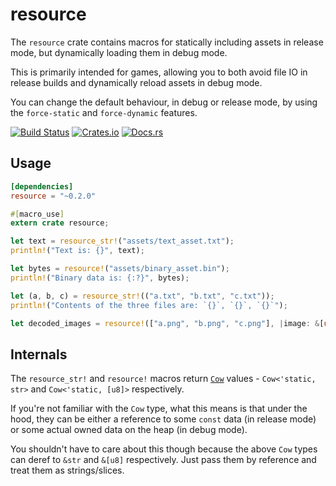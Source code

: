 # resource

The `resource` crate contains macros for statically including assets in release mode, but dynamically loading them in debug mode.

This is primarily intended for games, allowing you to both avoid file IO in release builds and dynamically reload assets in debug mode.

You can change the default behaviour, in debug or release mode, by using the `force-static` and `force-dynamic` features.

[![Build Status](https://travis-ci.org/Mistodon/resource.svg?branch=master)](https://travis-ci.org/Mistodon/resource)
[![Crates.io](https://img.shields.io/crates/v/resource.svg)](https://crates.io/crates/resource)
[![Docs.rs](https://docs.rs/resource/badge.svg)](https://docs.rs/resource/0.2.0/resource/)

## Usage

```toml
[dependencies]
resource = "~0.2.0"
```

```rust
#[macro_use]
extern crate resource;

let text = resource_str!("assets/text_asset.txt");
println!("Text is: {}", text);

let bytes = resource!("assets/binary_asset.bin");
println!("Binary data is: {:?}", bytes);

let (a, b, c) = resource_str!(("a.txt", "b.txt", "c.txt"));
println!("Contents of the three files are: `{}`, `{}`, `{}`");

let decoded_images = resource!(["a.png", "b.png", "c.png"], |image: &[u8]| decode(image));
```

## Internals

The `resource_str!` and `resource!` macros return [`Cow`](https://doc.rust-lang.org/std/borrow/enum.Cow.html) values - `Cow<'static, str>` and `Cow<'static, [u8]>` respectively.

If you're not familiar with the `Cow` type, what this means is that under the hood, they can be either a reference to some `const` data (in release mode) or some actual owned data on the heap (in debug mode).

You shouldn't have to care about this though because the above `Cow` types can deref to `&str` and `&[u8]` respectively. Just pass them by reference and treat them as strings/slices.
